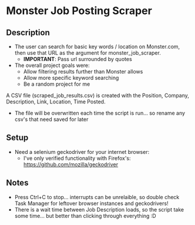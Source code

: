 # Monster Job Posting Scraper
## Description
- The user can search for basic key words / location on Monster.com, then use that
URL as the argument for monster_job_scraper.
  - **IMPORTANT**: Pass url surrounded by quotes
- The overall project goals were:
  - Allow filtering results further than Monster allows
  - Allow more specific keyword searching
  - Be a random project for me 

A CSV file (scraped_job_results.csv) is created with the Position, Company, Description, Link, Location, Time Posted.
- The file will be overwritten each time the script is run... so rename any csv's that need saved for later

## Setup
- Need a selenium geckodriver for your internet browser:
    - I've only verified functionality with Firefox's: https://github.com/mozilla/geckodriver

## Notes
- Press Ctrl+C to stop... interrupts can be unrelaible, so double check Task Manager
  for leftover browser instances and geckodrivers!
- There is a wait time between Job Description loads, so the script take some
  time... but better than clicking through everything :D